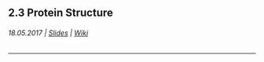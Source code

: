 ## 2.3 Protein Structure

###### 18.05.2017 \| [Slides](https://www.rostlab.org/sites/default/files/fileadmin/teaching/SoSe17/PP1CS/20170511_PP1_biology.pdf) \| [Wiki](https://i12r-studfilesrv.informatik.tu-muenchen.de/sose17/pp4cs1/index.php/Protein_structures)

---



